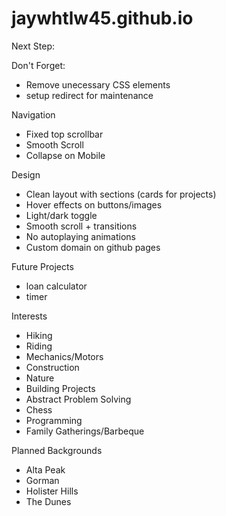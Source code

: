 # jaywhtlw45.github.io

Next Step:
    

Don't Forget:
- Remove unecessary CSS elements
- setup redirect for maintenance

Navigation
- Fixed top scrollbar
- Smooth Scroll
- Collapse on Mobile

Design
- Clean layout with sections (cards for projects)
- Hover effects on buttons/images
- Light/dark toggle
- Smooth scroll + transitions
- No autoplaying animations
- Custom domain on github pages

Future Projects
- loan calculator
- timer

Interests
- Hiking
- Riding
- Mechanics/Motors
- Construction
- Nature
- Building Projects
- Abstract Problem Solving
- Chess
- Programming
- Family Gatherings/Barbeque

Planned Backgrounds
- Alta Peak
- Gorman
- Holister Hills
- The Dunes